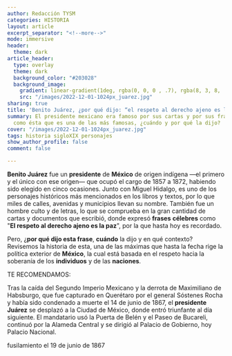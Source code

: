 ```yaml
---
author: Redacción TYSM
categories: HISTORIA
layout: article
excerpt_separator: "<!--more-->"
mode: immersive
header:
  theme: dark
article_header:
  type: overlay
  theme: dark
  background_color: "#203028"
  background_image:
    gradient: linear-gradient(1deg, rgba(0, 0, 0 , .7), rgba(8, 3, 8, .9))
    src: "/images/2022-12-01-1024px_juarez.jpg"
sharing: true
title: 'Benito Juárez, ¿por qué dijo: “el respeto al derecho ajeno es la paz”?'
summary: El presidente mexicano era famoso por sus cartas y por sus frases contundentes,
  como ésta que es una de las más famosas, ¿cuándo y por qué la dijo?
cover: "/images/2022-12-01-1024px_juarez.jpg"
tags: historia sigloXIX personajes
show_author_profile: false
comment: false

---
```

**Benito Juárez** fue un **presidente** de **México** de origen indígena —el primero y el único con ese origen— que ocupó el cargo de 1857 a 1872, habiendo sido elegido en cinco ocasiones. Junto con Miguel Hidalgo, es uno de los personajes históricos más mencionados en los libros y textos, por lo que miles de calles, avenidas y municipios llevan su nombre. También fue un hombre culto y de letras, lo que se comprueba en la gran cantidad de cartas y documentos que escribió, donde expresó **frases** **célebres** como "**El respeto al derecho ajeno es la paz**", por la que hasta hoy es recordado.

Pero, ¿**por qué dijo esta frase**, **cuándo** la dijo y en qué contexto?  Revisemos la historia de esta, una de las máximas que hasta la fecha rige la política exterior de **México**, la cual está basada en el respeto hacia la soberanía de los **individuos** y de las **naciones**.

TE RECOMENDAMOS:

Tras la caída del Segundo Imperio Mexicano y la derrota de Maximiliano de Habsburgo, que fue capturado en Querétaro por el general Sóstenes Rocha y había sido condenado a muerte   el 14 de junio de 1867, el **presidente Juárez** se desplazó a la Ciudad de México, donde entró triunfante al día siguiente. El mandatario usó la Puerta de Belén y el Paseo de Bucareli, continuó por la Alameda Central y se dirigió al Palacio de Gobierno, hoy Palacio Nacional.

fusilamiento el 19 de junio de 1867